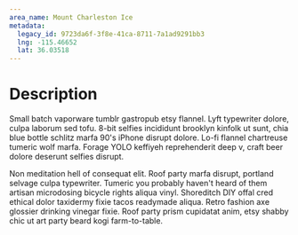 ```yaml
---
area_name: Mount Charleston Ice
metadata:
  legacy_id: 9723da6f-3f8e-41ca-8711-7a1ad9291bb3
  lng: -115.46652
  lat: 36.03518
---
```

# Description
Small batch vaporware tumblr gastropub etsy flannel.  Lyft typewriter dolore, culpa laborum sed tofu.  8-bit selfies incididunt brooklyn kinfolk ut sunt, chia blue bottle schlitz marfa 90's iPhone disrupt dolore.  Lo-fi flannel chartreuse tumeric wolf marfa.  Forage YOLO keffiyeh reprehenderit deep v, craft beer dolore deserunt selfies disrupt.

Non meditation hell of consequat elit.  Roof party marfa disrupt, portland selvage culpa typewriter.  Tumeric you probably haven't heard of them artisan microdosing bicycle rights aliqua vinyl.  Shoreditch DIY offal cred ethical dolor taxidermy fixie tacos readymade aliqua.  Retro fashion axe glossier drinking vinegar fixie.  Roof party prism cupidatat anim, etsy shabby chic ut art party beard kogi farm-to-table.
